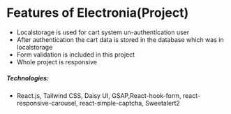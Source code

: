 # Features of Electronia(Project)
- Localstorage is used for cart system un-authentication user
- After authentication the cart data is stored in the database which was in localstorage
- Form validation is included in this project
- Whole project is responsive
##### Technologies:
- React.js, Tailwind CSS, Daisy UI, GSAP,React-hook-form, react-responsive-carousel, react-simple-captcha, Sweetalert2